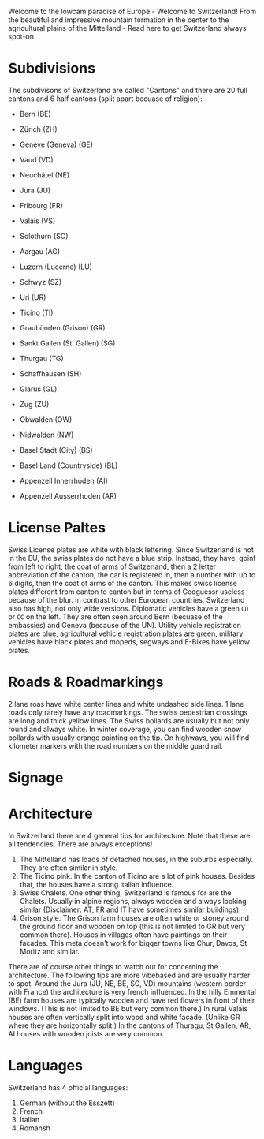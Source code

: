 Welcome to the lowcam paradise of Europe - Welcome to Switzerland! From the beautiful and impressive mountain formation in the center to the agricultural plains of the Mittelland - Read here to get Switzerland always spot-on.

# Subdivisions 

The subdivisons of Switzerland are called "Cantons" and there are 20 full cantons and 6 half cantons (split apart becuase of religion):

- Bern (BE)
- Zürich (ZH)
- Genève (Geneva) (GE)
- Vaud (VD)
- Neuchâtel (NE)
- Jura (JU)
- Fribourg (FR)
- Valais (VS)
- Solothurn (SO)
- Aargau (AG)
- Luzern (Lucerne) (LU)
- Schwyz (SZ)
- Uri (UR)
- Ticino (TI)
- Graubünden (Grison) (GR)
- Sankt Gallen (St. Gallen) (SG)
- Thurgau (TG)
- Schaffhausen (SH)
- Glarus (GL)
- Zug (ZU)

- Obwalden (OW)
- Nidwalden (NW)
- Basel Stadt (City) (BS)
- Basel Land (Countryside) (BL)
- Appenzell Innerrhoden (AI)
- Appenzell Ausserrhoden (AR)

# License Paltes

Swiss License plates are white with black lettering. Since Switzerland is not in the EU, the swiss plates do not have a blue strip. Instead, they have, goinf from left to right, the coat of arms of Switzerland, then a 2 letter abbreviation of the canton, the car is registered in, then a number with up to 6 digits, then the coat of arms of the canton. This makes swiss license plates different from canton to canton but in terms of Geoguessr useless because of the blur. In contrast to other European countries, Switzerland also has high, not only wide versions. Diplomatic vehicles have a green `CD` or `CC` on the left. They are often seen around Bern (becuase of the embassies) and Geneva (because of the UN). Utility vehicle registration plates are blue, agricultural vehicle registration plates are green, military vehicles have black plates and mopeds, segways and E-Bikes have yellow plates.

# Roads & Roadmarkings

2 lane roas have white center lines and white undashed side lines. 1 lane roads only rarely have any roadmarkings. The swiss pedestrian crossings are long and thick yellow lines. The Swiss bollards are usually but not only round and always white. In winter coverage, you can find wooden snow bollards with usually orange painting on the tip. On highways, you will find kilometer markers with the road numbers on the middle guard rail.

# Signage

# Architecture

In Switzerland there are 4 general tips for architecture. Note that these are all tendencies. There are always exceptions!
1. The Mittelland has loads of detached houses, in the suburbs especially. They are often similar in style.
2. The Ticino pink. In the canton of Ticino are a lot of pink houses. Besides that, the houses have a strong italian influence.
3. Swiss Chalets. One other thing, Switzerland is famous for are the Chalets. Usually in alpine regions, always wooden and always looking similar (Disclaimer: AT, FR and IT have sometimes similar buildings).
4. Grison style. The Grison farm houses are often white or stoney around the ground floor and wooden on top (this is not limited to GR but very common there). Houses in villages often have paintings on their facades. This meta doesn't work for bigger towns like Chur, Davos, St Moritz and similar.

There are of course other things to watch out for concerning the architecture. The following tips are more vibebased and are usually harder to spot.
Around the Jura (JU, NE, BE, SO, VD) mountains (western border with France) the architecture is very french influenced. 
In the hilly Emmental (BE) farm houses are typically wooden and have red flowers in front of their windows. (This is not limited to BE but very common there.)
In rural Valais houses are often vertically split into wood and white facade. (Unlike GR where they are horizontally split.)
In the cantons of Thuragu, St Gallen, AR, AI houses with wooden joists are very common.

# Languages

Switzerland has 4 official languages:
1. German (without the Esszett)
3. French 
4. Italian
5. Romansh
